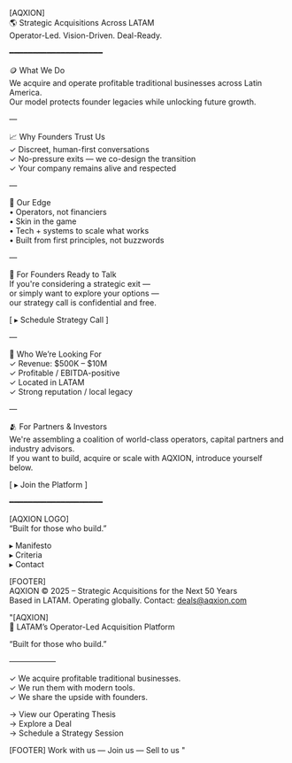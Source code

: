 [AQXION]  
🌎 Strategic Acquisitions Across LATAM  
Operator-Led. Vision-Driven. Deal-Ready.

━━━━━━━━━━━━━━━━━━━━

🪙 What We Do  
We acquire and operate profitable traditional businesses across Latin America.  
Our model protects founder legacies while unlocking future growth.

—

📈 Why Founders Trust Us  
✓ Discreet, human-first conversations  
✓ No-pressure exits — we co-design the transition  
✓ Your company remains alive and respected

—

🧠 Our Edge  
• Operators, not financiers  
• Skin in the game  
• Tech + systems to scale what works  
• Built from first principles, not buzzwords

—

🧭 For Founders Ready to Talk  
If you're considering a strategic exit —  
or simply want to explore your options —  
our strategy call is confidential and free.

[ ▸ Schedule Strategy Call ]

—

🎯 Who We’re Looking For  
✓ Revenue: $500K – $10M  
✓ Profitable / EBITDA-positive  
✓ Located in LATAM  
✓ Strong reputation / local legacy

—

🫂 For Partners & Investors  
We're assembling a coalition of world-class operators, capital partners and industry advisors.  
If you want to build, acquire or scale with AQXION, introduce yourself below.

[ ▸ Join the Platform ]

━━━━━━━━━━━━━━━━━━━━

[AQXION LOGO]  
“Built for those who build.”

▸ Manifesto  
▸ Criteria  
▸ Contact

[FOOTER]  
AQXION © 2025 – Strategic Acquisitions for the Next 50 Years  
Based in LATAM. Operating globally. Contact: deals@aqxion.com


"[AQXION]  
🚀 LATAM’s Operator-Led Acquisition Platform

“Built for those who build.”

——————

✓ We acquire profitable traditional businesses.  
✓ We run them with modern tools.  
✓ We share the upside with founders.

→ View our Operating Thesis  
→ Explore a Deal  
→ Schedule a Strategy Session

[FOOTER]
Work with us — Join us — Sell to us
"